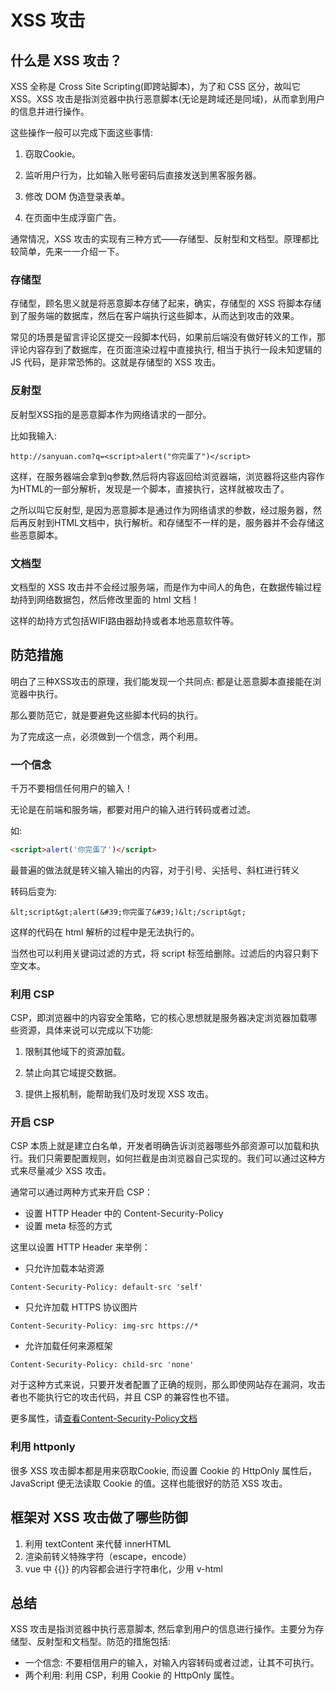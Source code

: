# XSS 攻击

## 什么是 XSS 攻击？

XSS 全称是 Cross Site Scripting(即跨站脚本)，为了和 CSS 区分，故叫它XSS。XSS 攻击是指浏览器中执行恶意脚本(无论是跨域还是同域)，从而拿到用户的信息并进行操作。

这些操作一般可以完成下面这些事情:

1. 窃取Cookie。

2. 监听用户行为，比如输入账号密码后直接发送到黑客服务器。

3. 修改 DOM 伪造登录表单。

4. 在页面中生成浮窗广告。

通常情况，XSS 攻击的实现有三种方式——存储型、反射型和文档型。原理都比较简单，先来一一介绍一下。

### 存储型

存储型，顾名思义就是将恶意脚本存储了起来，确实，存储型的 XSS 将脚本存储到了服务端的数据库，然后在客户端执行这些脚本，从而达到攻击的效果。

常见的场景是留言评论区提交一段脚本代码，如果前后端没有做好转义的工作，那评论内容存到了数据库，在页面渲染过程中直接执行, 相当于执行一段未知逻辑的 JS 代码，是非常恐怖的。这就是存储型的 XSS 攻击。

### 反射型

反射型XSS指的是恶意脚本作为网络请求的一部分。

比如我输入:

```
http://sanyuan.com?q=<script>alert("你完蛋了")</script>
```

这样，在服务器端会拿到q参数,然后将内容返回给浏览器端，浏览器将这些内容作为HTML的一部分解析，发现是一个脚本，直接执行，这样就被攻击了。

之所以叫它反射型, 是因为恶意脚本是通过作为网络请求的参数，经过服务器，然后再反射到HTML文档中，执行解析。和存储型不一样的是，服务器并不会存储这些恶意脚本。

### 文档型

文档型的 XSS 攻击并不会经过服务端，而是作为中间人的角色，在数据传输过程劫持到网络数据包，然后修改里面的 html 文档！

这样的劫持方式包括WIFI路由器劫持或者本地恶意软件等。

## 防范措施

明白了三种XSS攻击的原理，我们能发现一个共同点: 都是让恶意脚本直接能在浏览器中执行。

那么要防范它，就是要避免这些脚本代码的执行。

为了完成这一点，必须做到一个信念，两个利用。

### 一个信念

千万不要相信任何用户的输入！

无论是在前端和服务端，都要对用户的输入进行转码或者过滤。

如:

```html
<script>alert('你完蛋了')</script>
```

最普遍的做法就是转义输入输出的内容，对于引号、尖括号、斜杠进行转义

转码后变为:

```
&lt;script&gt;alert(&#39;你完蛋了&#39;)&lt;/script&gt;
```

这样的代码在 html 解析的过程中是无法执行的。

当然也可以利用关键词过滤的方式，将 script 标签给删除。过滤后的内容只剩下空文本。

### 利用 CSP

CSP，即浏览器中的内容安全策略，它的核心思想就是服务器决定浏览器加载哪些资源，具体来说可以完成以下功能:

1. 限制其他域下的资源加载。

2. 禁止向其它域提交数据。

3. 提供上报机制，能帮助我们及时发现 XSS 攻击。


### 开启 CSP

CSP 本质上就是建立白名单，开发者明确告诉浏览器哪些外部资源可以加载和执行。我们只需要配置规则，如何拦截是由浏览器自己实现的。我们可以通过这种方式来尽量减少 XSS 攻击。


通常可以通过两种方式来开启 CSP：

- 设置 HTTP Header 中的 Content-Security-Policy
- 设置 meta 标签的方式

这里以设置 HTTP Header 来举例：

- 只允许加载本站资源

```
Content-Security-Policy: default-src 'self'
```
- 只允许加载 HTTPS 协议图片

```
Content-Security-Policy: img-src https://*
```
- 允许加载任何来源框架

```
Content-Security-Policy: child-src 'none'
```

对于这种方式来说，只要开发者配置了正确的规则，那么即使网站存在漏洞，攻击者也不能执行它的攻击代码，并且 CSP 的兼容性也不错。

更多属性，请[查看Content-Security-Policy文档](https://developer.mozilla.org/en-US/docs/Web/HTTP/Headers/Content-Security-Policy)
### 利用 httponly

很多 XSS 攻击脚本都是用来窃取Cookie, 而设置 Cookie 的 HttpOnly 属性后，JavaScript 便无法读取 Cookie 的值。这样也能很好的防范 XSS 攻击。


## 框架对 XSS 攻击做了哪些防御

1. 利用 textContent 来代替 innerHTML
2. 渲染前转义特殊字符（escape，encode）
3. vue 中 {{}} 的内容都会进行字符串化，少用 v-html
## 总结


XSS 攻击是指浏览器中执行恶意脚本, 然后拿到用户的信息进行操作。主要分为存储型、反射型和文档型。防范的措施包括:

- 一个信念: 不要相信用户的输入，对输入内容转码或者过滤，让其不可执行。
- 两个利用: 利用 CSP，利用 Cookie 的 HttpOnly 属性。